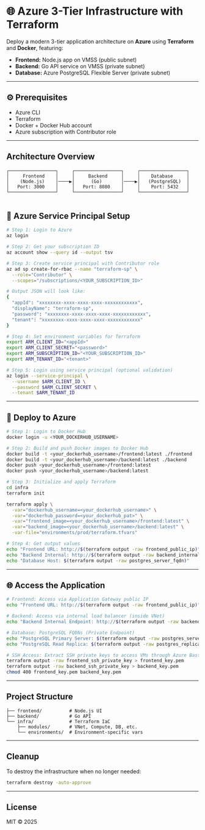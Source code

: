 

# 🌐 Azure 3-Tier Infrastructure with Terraform

Deploy a modern 3-tier application architecture on **Azure** using **Terraform** and **Docker**, featuring:

- **Frontend:** Node.js app on VMSS (public subnet)  
- **Backend:** Go API service on VMSS (private subnet)  
- **Database:** Azure PostgreSQL Flexible Server (private subnet)  

---

## ⚙️ Prerequisites

- Azure CLI  
- Terraform 
- Docker + Docker Hub account  
- Azure subscription with Contributor role  

---
## Architecture Overview

```
┌─────────────────┐     ┌─────────────────┐     ┌─────────────────┐
│     Frontend    │     │     Backend     │     │    Database     │
│    (Node.js)    │────▶│      (Go)       │────▶│   (PostgreSQL)  │
│   Port: 3000    │     │   Port: 8080    │     │    Port: 5432   │
└─────────────────┘     └─────────────────┘     └─────────────────┘
                 
```

## 🔐 Azure Service Principal Setup

```bash
# Step 1: Login to Azure
az login

# Step 2: Get your subscription ID
az account show --query id --output tsv

# Step 3: Create service principal with Contributor role
az ad sp create-for-rbac --name "terraform-sp" \
  --role="Contributor" \
  --scopes="/subscriptions/<YOUR_SUBSCRIPTION_ID>"

# Output JSON will look like:
{
  "appId": "xxxxxxxx-xxxx-xxxx-xxxx-xxxxxxxxxxxx",
  "displayName": "terraform-sp",
  "password": "xxxxxxxx-xxxx-xxxx-xxxx-xxxxxxxxxxxx",
  "tenant": "xxxxxxxx-xxxx-xxxx-xxxx-xxxxxxxxxxxx"
}

# Step 4: Set environment variables for Terraform
export ARM_CLIENT_ID="<appId>"
export ARM_CLIENT_SECRET="<password>"
export ARM_SUBSCRIPTION_ID="<YOUR_SUBSCRIPTION_ID>"
export ARM_TENANT_ID="<tenant>"

# Step 5: Login using service principal (optional validation)
az login --service-principal \
  --username $ARM_CLIENT_ID \
  --password $ARM_CLIENT_SECRET \
  --tenant $ARM_TENANT_ID
```
----
## 🚀 Deploy to Azure

```bash
# Step 1: Login to Docker Hub
docker login -u <YOUR_DOCKERHUB_USERNAME>

# Step 2: Build and push Docker images to Docker Hub
docker build -t <your_dockerhub_username>/frontend:latest ./frontend
docker build -t <your_dockerhub_username>/backend:latest ./backend
docker push <your_dockerhub_username>/frontend:latest
docker push <your_dockerhub_username>/backend:latest

# Step 3: Initialize and apply Terraform
cd infra
terraform init

terraform apply \
  -var="dockerhub_username=<your_dockerhub_username>" \
  -var="dockerhub_password=<your_dockerhub_pat>" \
  -var="frontend_image=<your_dockerhub_username>/frontend:latest" \
  -var="backend_image=<your_dockerhub_username>/backend:latest" \
  -var-file="environments/prod/terraform.tfvars"

# Step 4: Get output values
echo "Frontend URL: http://$(terraform output -raw frontend_public_ip)"
echo "Backend Internal: http://$(terraform output -raw backend_internal_lb_ip):8080"
echo "Database Host: $(terraform output -raw postgres_server_fqdn)"
```
---
## 🌐 Access the Application

```bash
# Frontend: Access via Application Gateway public IP
echo "Frontend URL: http://$(terraform output -raw frontend_public_ip)"

# Backend: Access via internal load balancer (inside VNet)
echo "Backend Internal Endpoint: http://$(terraform output -raw backend_internal_lb_ip):8080"

# Database: PostgreSQL FQDNs (Private Endpoint)
echo "PostgreSQL Primary Server: $(terraform output -raw postgres_server_fqdn)"
echo "PostgreSQL Read Replica: $(terraform output -raw postgres_replica_name)"

# SSH Access: Extract SSH private keys to access VMs through Azure Bastion
terraform output -raw frontend_ssh_private_key > frontend_key.pem
terraform output -raw backend_ssh_private_key > backend_key.pem
chmod 400 frontend_key.pem backend_key.pem
```
---
## Project Structure

```.
├── frontend/          # Node.js UI
├── backend/           # Go API
└── infra/             # Terraform IaC
    ├── modules/       # VNet, Compute, DB, etc.
    └── environments/  # Environment-specific vars

```
---
## Cleanup

To destroy the infrastructure when no longer needed:

```bash
terraform destroy -auto-approve
```
---
## License

MIT © 2025
